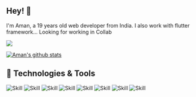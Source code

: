 ## Hey! 👋
I'm Aman, a 19 years old web developer from India. 
I also work with flutter framework...
Looking for working in Collab


![](https://komarev.com/ghpvc/?username=AshAman999&color=green)


[![Aman's github stats](https://github-readme-stats.vercel.app/api?username=AshAman999&show_icons=true&theme=radical&count_private=true)](Stats)

<!-- ## 📚 My Skills

[![Top Langs](https://github-readme-stats.vercel.app/api/top-langs/?username=AshAman999&layout=compact&show_icons=true&theme=dark)](https://github.com/AshAman99) -->

## 🔧 Technologies & Tools
![Skill](https://img.shields.io/badge/c++%20-%2300599C.svg?&style=for-the-badge&logo=c%2B%2B&ogoColor=white)
![Skill](https://img.shields.io/badge/HTML5-E34F26?style=for-the-badge&logo=html5&logoColor=white)
![Skill](https://img.shields.io/badge/CSS3-1572B6?style=for-the-badge&logo=css3&logoColor=white)
![Skill](https://img.shields.io/badge/JavaScript-323330?style=for-the-badge&logo=javascript&logoColor=F7DF1E)
![Skill](https://img.shields.io/badge/Sass-CC6699?style=for-the-badge&logo=sass&logoColor=white)
![Skill](https://img.shields.io/badge/Visual_Studio_Code-0078D4?style=for-the-badge&logo=visual%20studio%20code&logoColor=white)
![Skill](https://img.shields.io/badge/git%20-%23F05033.svg?&style=for-the-badge&logo=git&logoColor=white)
![Skill](https://img.shields.io/badge/github%20-%23121011.svg?&style=for-the-badge&logo=github&logoColor=white)
